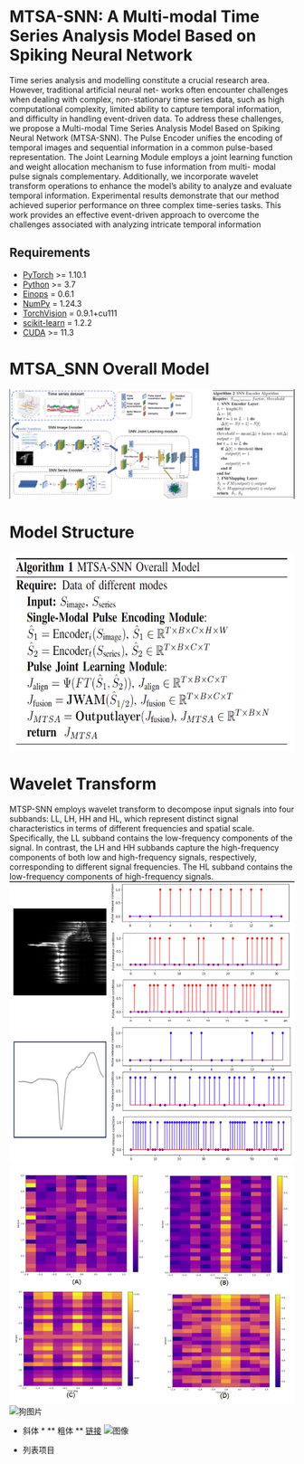 # MTSA-SNN: A Multi-modal Time Series Analysis Model Based on Spiking Neural Network
Time series analysis and modelling constitute a
crucial research area. However, traditional artificial neural net-
works often encounter challenges when dealing with complex,
non-stationary time series data, such as high computational
complexity, limited ability to capture temporal information,
and difficulty in handling event-driven data. To address these
challenges, we propose a Multi-modal Time Series Analysis
Model Based on Spiking Neural Network (MTSA-SNN). The
Pulse Encoder unifies the encoding of temporal images and
sequential information in a common pulse-based representation.
The Joint Learning Module employs a joint learning function
and weight allocation mechanism to fuse information from multi-
modal pulse signals complementary. Additionally, we incorporate
wavelet transform operations to enhance the model’s ability to
analyze and evaluate temporal information. Experimental results
demonstrate that our method achieved superior performance on
three complex time-series tasks. This work provides an effective
event-driven approach to overcome the challenges associated with
analyzing intricate temporal information
## Requirements

- [PyTorch](https://pytorch.org/) >= 1.10.1
- [Python](https://www.python.org/) >= 3.7
- [Einops](https://github.com/arogozhnikov/einops) = 0.6.1
- [NumPy](https://numpy.org/) = 1.24.3
- [TorchVision](https://pytorch.org/vision/stable/transforms.html) = 0.9.1+cu111
- [scikit-learn](https://scikit-learn.org/stable/index.html) = 1.2.2
- [CUDA](https://developer.nvidia.com/cuda-toolkit) >= 11.3

# MTSA_SNN Overall Model
![MTSA_SNN Overall Model](https://github.com/Chenngzz/MTSA-SNN/blob/main/image/SNN_net.png)

# Model Structure
<img src="https://github.com/Chenngzz/MTSA-SNN/blob/main/image/workflow.png" width="600" height="350">

# Wavelet Transform
MTSP-SNN employs wavelet transform to decompose input
signals into four subbands: LL, LH, HH and HL, which
represent distinct signal characteristics in terms of different
frequencies and spatial scale. Specifically, the LL subband contains the low-frequency components of the signal. In contrast, the LH and HH subbands capture the high-frequency components of both low and high-frequency signals, respectively, corresponding to different signal frequencies. The HL subband contains the low-frequency components of high-frequency signals.
<img src="https://github.com/Chenngzz/MTSA-SNN/blob/main/image/Wavelet%20Transform.png" width="600" height="500">
![猫图片](https://github.com/Chenngzz/MTSA-SNN/blob/main/image/heatmap.png) ![狗图片](https://example.com/dog.jpg)

* 斜体 *
** 粗体 **
[链接](http://www.example.com)
![图像](http://www.example.com/image.jpg)
- 列表项目
